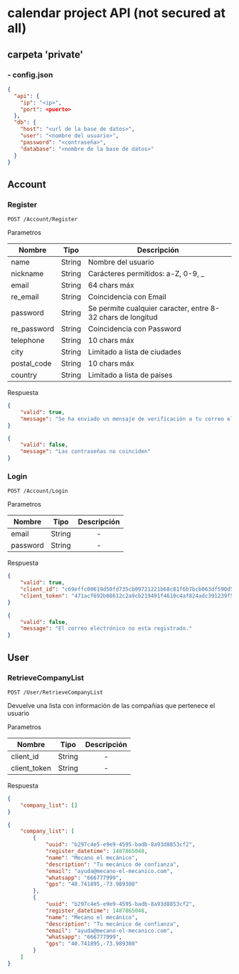 # calendar project API (not secured at all)

## carpeta 'private'

### - config.json

```JSON
{
  "api": {
    "ip": "<ip>",
    "port": <puerto>
  },
  "db": {
    "host": "<url de la base de datos>",
    "user": "<nombre del usuario>",
    "password": "<contraseña>",
    "database": "<nombre de la base de datos>"
  }
}
```

## Account

### Register

```
POST /Account/Register
```

Parametros

| Nombre | Tipo | Descripción |
|---|---|---|
| name | String | Nombre del usuario |
| nickname | String | Carácteres permitidos: a-Z, 0-9, _ |
| email | String | 64 chars máx |
| re_email | String | Coincidencia con Email |
| password | String | Se permite cualquier caracter, entre 8-32 chars de longitud |
| re_password | String | Coincidencia con Password |
| telephone | String | 10 chars máx |
| city | String | Limitado a lista de ciudades |
| postal_code | String | 10 chars máx |
| country | String | Limitado a lista de paises |

Respuesta
```Json
{
    "valid": true,
    "message": "Se ha enviado un mensaje de verificación a tu correo electrónico."
}
```
```Json
{
	"valid": false,
    "message": "Las contraseñas no coinciden"
}
```

### Login

```
POST /Account/Login
```

Parametros

| Nombre | Tipo | Descripción |
|---|---|:--:|
| email | String | - |
| password | String | - |

Respuesta
```Json
{
	"valid": true,
    "client_id": "c69effc00619d50fd735cb09721221b68c81f6b7bcb063df590d5bd7c68c0d7b",
    "client_token": "471acf692b08612c2a9cb219491f4610c4af824adc391239f512105a83ec2312"
}
```
```Json
{
	"valid": false,
    "message": "El correo electrónico no esta registrado."
}
```

## User

### RetrieveCompanyList

```
POST /User/RetrieveCompanyList
```

Devuelve una lista con información de las compañias que pertenece el usuario

Parametros

| Nombre | Tipo | Descripción |
|---|---|:--:|
| client_id | String | - |
| client_token | String | - |

Respuesta

```Json
{
	"company_list": []
}
```
```Json
{
	"company_list": [
    	{
        	"uuid": "b297c4e5-e9e9-4595-badb-8a93d8853cf2",
            "register_datetime": 1487865048,
            "name": "Mecano el mecánico",
            "description": "Tu mecánico de confianza",
            "email": "ayuda@mecano-el-mecanico.com",
            "whatsapp": "666777999",
            "gps": "40.741895,-73.989308"
        },
    	{
        	"uuid": "b297c4e5-e9e9-4595-badb-8a93d8853cf2",
            "register_datetime": 1487865048,
            "name": "Mecano el mecánico",
            "description": "Tu mecánico de confianza",
            "email": "ayuda@mecano-el-mecanico.com",
            "whatsapp": "666777999",
            "gps": "40.741895,-73.989308"
        }
    ]
}
```
